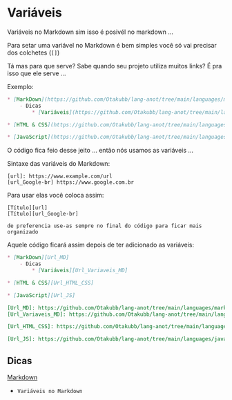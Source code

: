 # Variáveis

Variáveis no Markdown sim isso é posivél no markdown ... 

Para setar uma variável no Markdown é bem simples você só vai precisar dos colchetes (`[]`)

Tá mas para que serve? Sabe quando seu projeto utiliza muitos links? É pra isso que ele serve ... 

Exemplo:
```md
* [MarkDown](https://github.com/Otakubb/lang-anot/tree/main/languages/markdown)
	- Dicas
		* [Variáveis](https://github.com/Otakubb/lang-anot/tree/main/languages/markdown/variaveis.md)

* [HTML & CSS](https://github.com/Otakubb/lang-anot/tree/main/languages/html-css)

* [JavaScript](https://github.com/Otakubb/lang-anot/tree/main/languages/javascript)
```

O código fica feio desse jeito ... então nós usamos as variáveis ...

Sintaxe das variáveis do Markdown:
```
[url]: https://www.example.com/url
[url_Google-br] https://www.google.com.br
```

Para usar elas você coloca assim:
```
[Título][url]
[Título][url_Google-br]
```
`de preferencia use-as sempre no final do código para ficar mais organizado`

Aquele código ficará assim depois de ter adicionado as variáveis:

```md
* [MarkDown][Url_MD]
	- Dicas
		* [Variáveis][Url_Variaveis_MD]

* [HTML & CSS][Url_HTML_CSS]

* [JavaScript][Url_JS]

[Url_MD]: https://github.com/Otakubb/lang-anot/tree/main/languages/markdown
[Url_Variaveis_MD]: https://github.com/Otakubb/lang-anot/tree/main/languages/markdown/variaveis.md

[Url_HTML_CSS]: https://github.com/Otakubb/lang-anot/tree/main/languages/html-css

[Url_JS]: https://github.com/Otakubb/lang-anot/tree/main/languages/javascript
```

## Dicas
[Markdown][Url_MD]
- `Variáveis no Markdown`

[Url_MD]: ./README.md